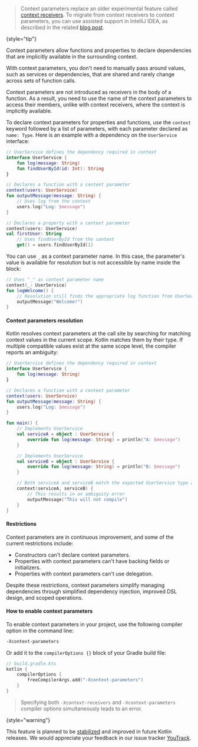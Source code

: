 [//]: # (title: Context parameters)

<primary-label ref="experimental-general"/>

> Context parameters replace an older experimental feature called [context receivers](whatsnew1620.md#prototype-of-context-receivers-for-kotlin-jvm).
> To migrate from context receivers to context
> parameters, you can use assisted support in IntelliJ IDEA, as described in
> the related [blog post](https://blog.jetbrains.com/kotlin/2025/04/update-on-context-parameters/).
>
{style="tip"}

Context parameters allow functions and properties to declare dependencies that are implicitly available in the
surrounding context.

With context parameters, you don't need to manually pass around values, such as services or dependencies, that are shared and rarely change across sets of function calls.

Context parameters are not introduced as receivers in the body of a function. As a result, you need to use the name of the context parameters to access their members, unlike with context receivers, where the context is implicitly available.

To declare context parameters for properties and functions, use the `context` keyword
followed by a list of parameters, with each parameter declared as `name: Type`. Here is an example with a dependency on the `UserService` interface:

```kotlin
// UserService defines the dependency required in context 
interface UserService {
    fun log(message: String)
    fun findUserById(id: Int): String
}

// Declares a function with a context parameter
context(users: UserService)
fun outputMessage(message: String) {
    // Uses log from the context
    users.log("Log: $message")
}

// Declares a property with a context parameter
context(users: UserService)
val firstUser: String
    // Uses findUserById from the context    
    get() = users.findUserById(1)
```

You can use `_` as a context parameter name. In this case, the parameter's value is available for resolution but is not accessible by name inside the block:

```kotlin
// Uses "_" as context parameter name
context(_: UserService)
fun logWelcome() {
    // Resolution still finds the appropriate log function from UserService
    outputMessage("Welcome!")
}
```

#### Context parameters resolution

Kotlin resolves context parameters at the call site by searching for matching context values in the current scope. Kotlin matches them by their type.
If multiple compatible values exist at the same scope level, the compiler reports an ambiguity:

```kotlin
// UserService defines the dependency required in context
interface UserService {
    fun log(message: String)
}

// Declares a function with a context parameter
context(users: UserService)
fun outputMessage(message: String) {
    users.log("Log: $message")
}

fun main() {
    // Implements UserService 
    val serviceA = object : UserService {
        override fun log(message: String) = println("A: $message")
    }

    // Implements UserService
    val serviceB = object : UserService {
        override fun log(message: String) = println("B: $message")
    }

    // Both serviceA and serviceB match the expected UserService type at the call site
    context(serviceA, serviceB) {
        // This results in an ambiguity error
        outputMessage("This will not compile")
    }
}
```

#### Restrictions

Context parameters are in continuous improvement, and some of the current restrictions include:

* Constructors can't declare context parameters.
* Properties with context parameters can't have backing fields or initializers.
* Properties with context parameters can't use delegation.

Despite these restrictions, context parameters simplify managing dependencies through simplified dependency injection,
improved DSL design, and scoped operations.

#### How to enable context parameters

To enable context parameters in your project, use the following compiler option in the command line:

```Bash
-Xcontext-parameters
```

Or add it to the `compilerOptions {}` block of your Gradle build file:

```kotlin
// build.gradle.kts
kotlin {
    compilerOptions {
        freeCompilerArgs.add("-Xcontext-parameters")
    }
}
```

> Specifying both `-Xcontext-receivers` and `-Xcontext-parameters` compiler options simultaneously leads to an error.
>
{style="warning"}

This feature is planned to be [stabilized](components-stability.md#stability-levels-explained) and improved in future Kotlin releases.
We would appreciate your feedback in our issue tracker [YouTrack](https://youtrack.jetbrains.com/issue/KT-10468/Context-Parameters-expanding-extension-receivers-to-work-with-scopes).
